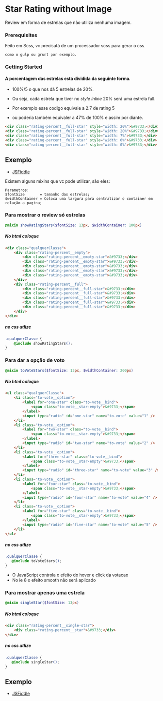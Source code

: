 # Star Rating without Image

Review em forma de estrelas que não utiliza nenhuma imagem.

### Prerequisites

Feito em Scss, vc precisatá de um processador scss para gerar o css. 

```
como o gulp ou grunt por exemplo.
```

### Getting Started

#### A porcentagem das estrelas está dividida da seguinte forma. 
* 100%/5 o que nos dá 5 estrelas de 20%. 
* Ou seja, cada estrela que tiver no *style inline* 20% será uma estrela full.

* Por exemplo esse codigo equivale a 2.7 de rating 5 
* ou poderia também equivaler a 47% de 100% e assim por diante.

```html
<div class="rating-percent__full-star" style="width: 20%">&#9733;</div>
<div class="rating-percent__full-star" style="width: 20%">&#9733;</div>
<div class="rating-percent__full-star" style="width: 7%">&#9733;</div>
<div class="rating-percent__full-star" style="width: 0%">&#9733;</div>
<div class="rating-percent__full-star" style="width: 0%">&#9733;</div>
````

## Exemplo
* [JSFiddle](https://jsfiddle.net/r2kk3553/1/)

Existem alguns mixins que vc pode utilizar, são eles: 

```
Parametros:
$fontSize       = tamanho das estrelas;
$widthContainer = Coloca uma largura para centralizar o container em relação a pagina;
```

### Para mostrar o review só estrelas
```scss
@mixin showRatingStars($fontSize: 13px, $widthContainer: 100px)
```
##### No html coloque
```html
<div class="qualquerClasse">
    <div class="rating-percent__empty">
        <div class="rating-percent__empty-star">&#9733;</div>
        <div class="rating-percent__empty-star">&#9733;</div>
        <div class="rating-percent__empty-star">&#9733;</div>
        <div class="rating-percent__empty-star">&#9733;</div>
        <div class="rating-percent__empty-star">&#9733;</div>
    </div>
    <div class="rating-percent__full">
        <div class="rating-percent__full-star">&#9733;</div>
        <div class="rating-percent__full-star">&#9733;</div>
        <div class="rating-percent__full-star">&#9733;</div>
        <div class="rating-percent__full-star">&#9733;</div>
        <div class="rating-percent__full-star">&#9733;</div>
    </div>
</div>
```
##### no css utlize
```css
.qualquerClasse {
    @include showRatingStars();
}
```

### Para dar a opção de voto
```scss
@mixin toVoteStars($fontSize: 13px, $widthContainer: 200px)
```
##### No html coloque
```html
<ul class="qualquerClasse">
    <li class="to-vote__option">
        <label for="one-star" class="to-vote__bind">
            <span class="to-vote__star-empty">&#9733;</span>
        </label>
        <input type="radio" id="one-star" name="to-vote" value="1" />
    </li>
    <li class="to-vote__option">
        <label for="two-star" class="to-vote__bind">
            <span class="to-vote__star-empty">&#9733;</span>
        </label>
        <input type="radio" id="two-star" name="to-vote" value="2" />
    </li>
    <li class="to-vote__option">
        <label for="three-star" class="to-vote__bind">
            <span class="to-vote__star-empty">&#9733;</span>
        </label>
        <input type="radio" id="three-star" name="to-vote" value="3" />
    </li>
    <li class="to-vote__option">
        <label for="four-star" class="to-vote__bind">
            <span class="to-vote__star-empty">&#9733;</span>
        </label>
        <input type="radio" id="four-star" name="to-vote" value="4" />
    </li>
    <li class="to-vote__option">
        <label for="five-star" class="to-vote__bind">
            <span class="to-vote__star-empty">&#9733;</span>
        </label>
        <input type="radio" id="five-star" name="to-vote" value="5" />
    </li>
</ul>
```
##### no css utlize
```css
.qualquerClasse {
   @include toVoteStars();
}
```
* O JavaScript controla o efeito do hover e click da votacao
* No ie 8 o efeito smooth não será aplicado



### Para mostrar apenas uma estrela
```scss
@mixin singleStar($fontSize: 13px)
```
##### No html coloque
```html
<div class="rating-percent__single-star">
    <div class="rating-percent__star">&#9733;</div>
</div>
```
##### no css utlize
```css
.qualquerClasse {
   @include singleStar();
}
```

## Exemplo
* [JSFiddle](https://jsfiddle.net/r2kk3553/1/)
